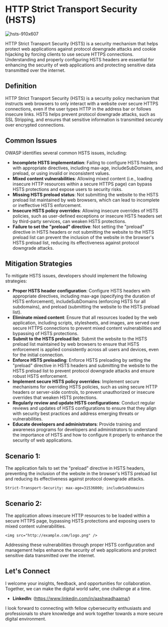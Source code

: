 # HTTP Strict Transport Security (HSTS)

![hsts-910x607](https://github.com/vsang181/OWASP-Interview-Preperation/assets/28651683/46c58b77-3afd-44b8-b223-51c66bbb595e)

HTTP Strict Transport Security (HSTS) is a security mechanism that helps protect web applications against protocol downgrade attacks and cookie hijacking by forcing clients to use secure HTTPS connections. Understanding and properly configuring HSTS headers are essential for enhancing the security of web applications and protecting sensitive data transmitted over the internet.

## Definition

HTTP Strict Transport Security (HSTS) is a security policy mechanism that instructs web browsers to only interact with a website over secure HTTPS connections, even if the user types HTTP in the address bar or follows insecure links. HSTS helps prevent protocol downgrade attacks, such as SSL Stripping, and ensures that sensitive information is transmitted securely over encrypted connections.

## Common Issues

OWASP identifies several common HSTS issues, including:

- **Incomplete HSTS implementation**: Failing to configure HSTS headers with appropriate directives, including max-age, includeSubDomains, and preload, or using invalid or inconsistent values.
- **Mixed content vulnerabilities**: Allowing mixed content (i.e., loading insecure HTTP resources within a secure HTTPS page) can bypass HSTS protections and expose users to security risks.
- **Missing HSTS preload status**: Not submitting the website to the HSTS preload list maintained by web browsers, which can lead to incomplete or ineffective HSTS enforcement.
- **Insecure HSTS policy overrides**: Allowing insecure overrides of HSTS policies, such as user-defined exceptions or insecure HSTS headers set by third-party services, can weaken HSTS protections.
- **Failure to set the "preload" directive**: Not setting the "preload" directive in HSTS headers or not submitting the website to the HSTS preload list can prevent the inclusion of the website in the browser's HSTS preload list, reducing its effectiveness against protocol downgrade attacks.

## Mitigation Strategies

To mitigate HSTS issues, developers should implement the following strategies:

- **Proper HSTS header configuration**: Configure HSTS headers with appropriate directives, including max-age (specifying the duration of HSTS enforcement), includeSubDomains (enforcing HSTS for all subdomains), and preload (submitting the website to the HSTS preload list).
- **Eliminate mixed content**: Ensure that all resources loaded by the web application, including scripts, stylesheets, and images, are served over secure HTTPS connections to prevent mixed content vulnerabilities and bypassing of HSTS protections.
- **Submit to the HSTS preload list**: Submit the website to the HSTS preload list maintained by web browsers to ensure that HSTS enforcement is applied consistently across all users and devices, even for the initial connection.
- **Enforce HSTS preloading**: Enforce HSTS preloading by setting the "preload" directive in HSTS headers and submitting the website to the HSTS preload list to prevent protocol downgrade attacks and ensure robust HSTS enforcement.
- **Implement secure HSTS policy overrides**: Implement secure mechanisms for overriding HSTS policies, such as using secure HTTP headers or server-side controls, to prevent unauthorized or insecure overrides that weaken HSTS protections.
- **Regularly review and update HSTS configurations**: Conduct regular reviews and updates of HSTS configurations to ensure that they align with security best practices and address emerging threats or vulnerabilities.
- **Educate developers and administrators**: Provide training and awareness programs for developers and administrators to understand the importance of HSTS and how to configure it properly to enhance the security of web applications.

## Scenario 1:

The application fails to set the "preload" directive in HSTS headers, preventing the inclusion of the website in the browser's HSTS preload list and reducing its effectiveness against protocol downgrade attacks.

```
Strict-Transport-Security: max-age=31536000; includeSubDomains
```

## Scenario 2:

The application allows insecure HTTP resources to be loaded within a secure HTTPS page, bypassing HSTS protections and exposing users to mixed content vulnerabilities.

```
<img src="http://example.com/logo.png" />
```

Addressing these vulnerabilities through proper HSTS configuration and management helps enhance the security of web applications and protect sensitive data transmitted over the internet.

## Let's Connect

I welcome your insights, feedback, and opportunities for collaboration. Together, we can make the digital world safer, one challenge at a time.

- **LinkedIn**: (https://www.linkedin.com/in/aashwadhaama/)

I look forward to connecting with fellow cybersecurity enthusiasts and professionals to share knowledge and work together towards a more secure digital environment.
